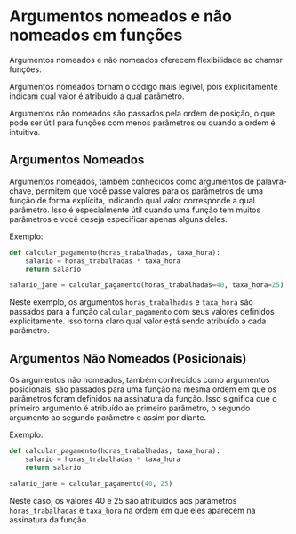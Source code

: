 # Argumentos nomeados e não nomeados em funções

Argumentos nomeados e não nomeados oferecem flexibilidade ao chamar funções. 

Argumentos nomeados tornam o código mais legível, pois explicitamente indicam qual valor é atribuído a qual parâmetro. 

Argumentos não nomeados são passados pela ordem de posição, o que pode ser útil para funções com menos parâmetros ou quando a ordem é intuitiva.

## **Argumentos Nomeados**

Argumentos nomeados, também conhecidos como argumentos de palavra-chave, permitem que você passe valores para os parâmetros de uma função de forma explícita, indicando qual valor corresponde a qual parâmetro. Isso é especialmente útil quando uma função tem muitos parâmetros e você deseja especificar apenas alguns deles.

Exemplo:

```python
def calcular_pagamento(horas_trabalhadas, taxa_hora):
    salario = horas_trabalhadas * taxa_hora
    return salario

salario_jane = calcular_pagamento(horas_trabalhadas=40, taxa_hora=25)
```

Neste exemplo, os argumentos `horas_trabalhadas` e `taxa_hora` são passados para a função `calcular_pagamento` com seus valores definidos explicitamente. Isso torna claro qual valor está sendo atribuído a cada parâmetro.

## **Argumentos Não Nomeados (Posicionais)**

Os argumentos não nomeados, também conhecidos como argumentos posicionais, são passados para uma função na mesma ordem em que os parâmetros foram definidos na assinatura da função. Isso significa que o primeiro argumento é atribuído ao primeiro parâmetro, o segundo argumento ao segundo parâmetro e assim por diante.

Exemplo:

```python
def calcular_pagamento(horas_trabalhadas, taxa_hora):
    salario = horas_trabalhadas * taxa_hora
    return salario

salario_jane = calcular_pagamento(40, 25)
```

Neste caso, os valores 40 e 25 são atribuídos aos parâmetros `horas_trabalhadas` e `taxa_hora` na ordem em que eles aparecem na assinatura da função.

